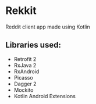 # Rekkit
Reddit client app made using Kotlin

## Libraries used:
- Retrofit 2
- RxJava 2
- RxAndroid
- Picasso
- Dagger 2
- Mockito
- Kotlin Android Extensions
